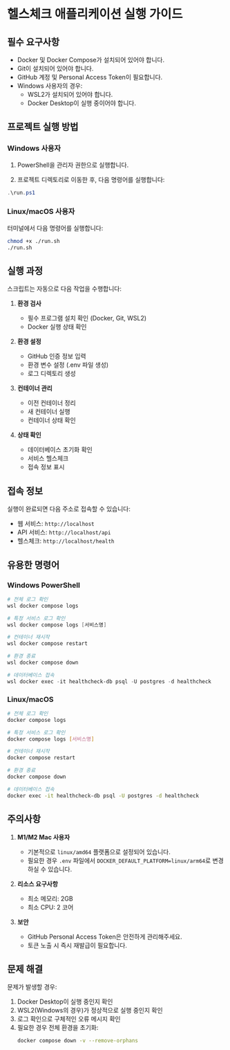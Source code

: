 # 헬스체크 애플리케이션 실행 가이드

## 필수 요구사항

- Docker 및 Docker Compose가 설치되어 있어야 합니다.
- Git이 설치되어 있어야 합니다.
- GitHub 계정 및 Personal Access Token이 필요합니다.
- Windows 사용자의 경우:
  - WSL2가 설치되어 있어야 합니다.
  - Docker Desktop이 실행 중이어야 합니다.

## 프로젝트 실행 방법

### Windows 사용자

1. PowerShell을 관리자 권한으로 실행합니다.

2. 프로젝트 디렉토리로 이동한 후, 다음 명령어를 실행합니다:
```powershell
.\run.ps1
```

### Linux/macOS 사용자

터미널에서 다음 명령어를 실행합니다:
```bash
chmod +x ./run.sh
./run.sh
```

## 실행 과정

스크립트는 자동으로 다음 작업을 수행합니다:

1. **환경 검사**
   - 필수 프로그램 설치 확인 (Docker, Git, WSL2)
   - Docker 실행 상태 확인

2. **환경 설정**
   - GitHub 인증 정보 입력
   - 환경 변수 설정 (.env 파일 생성)
   - 로그 디렉토리 생성

3. **컨테이너 관리**
   - 이전 컨테이너 정리
   - 새 컨테이너 실행
   - 컨테이너 상태 확인

4. **상태 확인**
   - 데이터베이스 초기화 확인
   - 서비스 헬스체크
   - 접속 정보 표시

## 접속 정보

실행이 완료되면 다음 주소로 접속할 수 있습니다:
- 웹 서비스: `http://localhost`
- API 서비스: `http://localhost/api`
- 헬스체크: `http://localhost/health`

## 유용한 명령어

### Windows PowerShell

```powershell
# 전체 로그 확인
wsl docker compose logs

# 특정 서비스 로그 확인
wsl docker compose logs [서비스명]

# 컨테이너 재시작
wsl docker compose restart

# 환경 종료
wsl docker compose down

# 데이터베이스 접속
wsl docker exec -it healthcheck-db psql -U postgres -d healthcheck
```

### Linux/macOS

```bash
# 전체 로그 확인
docker compose logs

# 특정 서비스 로그 확인
docker compose logs [서비스명]

# 컨테이너 재시작
docker compose restart

# 환경 종료
docker compose down

# 데이터베이스 접속
docker exec -it healthcheck-db psql -U postgres -d healthcheck
```

## 주의사항

1. **M1/M2 Mac 사용자**
   - 기본적으로 `linux/amd64` 플랫폼으로 설정되어 있습니다.
   - 필요한 경우 `.env` 파일에서 `DOCKER_DEFAULT_PLATFORM=linux/arm64`로 변경하실 수 있습니다.

2. **리소스 요구사항**
   - 최소 메모리: 2GB
   - 최소 CPU: 2 코어

3. **보안**
   - GitHub Personal Access Token은 안전하게 관리해주세요.
   - 토큰 노출 시 즉시 재발급이 필요합니다.

## 문제 해결

문제가 발생할 경우:

1. Docker Desktop이 실행 중인지 확인
2. WSL2(Windows의 경우)가 정상적으로 실행 중인지 확인
3. 로그 확인으로 구체적인 오류 메시지 확인
4. 필요한 경우 전체 환경을 초기화:
   ```bash
   docker compose down -v --remove-orphans
   ``` 